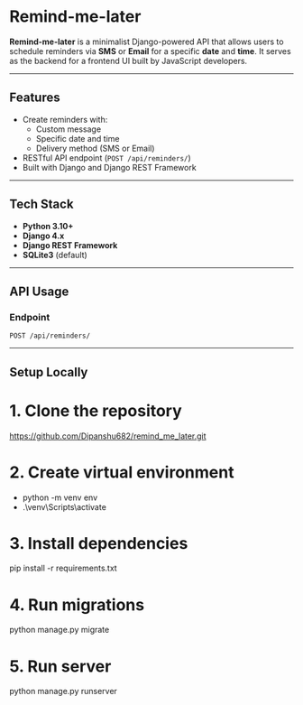 # Remind-me-later

**Remind-me-later** is a minimalist Django-powered API that allows users to schedule reminders via **SMS** or **Email** for a specific **date** and **time**. It serves as the backend for a frontend UI built by JavaScript developers.

---

## Features

- Create reminders with:
  - Custom message
  - Specific date and time
  - Delivery method (SMS or Email)
- RESTful API endpoint (`POST /api/reminders/`)
- Built with Django and Django REST Framework

---

## Tech Stack

- **Python 3.10+**
- **Django 4.x**
- **Django REST Framework**
- **SQLite3** (default)

---

## API Usage

### Endpoint

```http
POST /api/reminders/
```

---

## Setup Locally

# 1. Clone the repository
https://github.com/Dipanshu682/remind_me_later.git

# 2. Create virtual environment
- python -m venv env
- .\venv\Scripts\activate

# 3. Install dependencies
pip install -r requirements.txt

# 4. Run migrations
python manage.py migrate

# 5. Run server
python manage.py runserver
